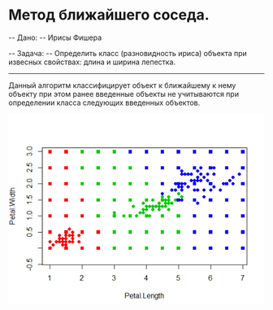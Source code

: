 #  Метод ближайшего соседа. #

-- Дано: -- Ирисы Фишера

-- Задача: -- Определить класс (разновидность ириса) объекта при извесных свойствах: длина и ширина лепестка.

---

Данный алгоритм классифицирует объект к ближайшему к нему объекту при этом ранее введенные объекты не учитываются при определении класса следующих введенных объектов.

![Ну нет ее и все! Отстань!](/1NN/1NN.PNG)



